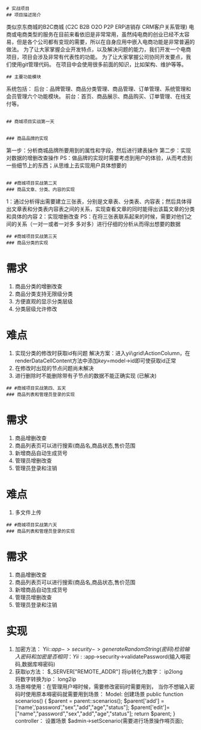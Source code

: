 ﻿

```
# 实战项目
## 项目描述简介
```
类似京东商城的B2C商城 (C2C B2B O2O P2P ERP进销存 CRM客户关系管理)
电商或电商类型的服务在目前来看依旧是非常常用，虽然纯电商的创业已经不太容易，但是各个公司都有变现的需要，所以在自身应用中嵌入电商功能是非常普遍的做法。
为了让大家掌握企业开发特点，以及解决问题的能力，我们开发一个电商项目，项目会涉及非常有代表性的功能。
为了让大家掌握公司协同开发要点，我们使用git管理代码。
在项目中会使用很多前面的知识，比如架构、维护等等。

```
## 主要功能模块
```
系统包括：
后台：品牌管理、商品分类管理、商品管理、订单管理、系统管理和会员管理六个功能模块。
前台：首页、商品展示、商品购买、订单管理、在线支付等。

```

## 商城项目实战第一天
```

```

### 商品品牌的实现
```
第一步：分析商城品牌所要用到的属性和字段，然后进行建表操作
第二步：实现对数据的增删改查操作
PS：做品牌的实现时需要考虑到用户的体验，从而考虑到一些细节上的东西；从思维上去实现用户具体想要的
```

## #商城项目实战第二天
### 商品文章、分类、内容的实现
```
1：通过分析得出需要建立三张表，分别是文章表、分类表、内容表；然后具体得出文章表和分类表内容表之间的关系，实现查看文章的同时能得出该篇文章的分类和具体的内容
2：实现增删改查
PS：在将三张表联系起来的时候，需要对他们之间的关系（一对一或者一对多 多对多）进行仔细的分析从而得出想要的数据
```
## #商城项目实战第三天
### 商品分类的实现
```
#	需求
1.	商品分类的增删改查
2.	商品分类支持无限级分类
3.	方便直观的显示分类层级
4.	分类层级允许修改
#   难点
1.  实现分类的修改时获取id有问题
    解决方案：进入yii\grid\ActionColumn，在renderDataCellContent方法中添加$key=$model->id即可使获取id正常
2.  在修改时出现的节点问题尚未解决
3.  进行删除时不能删除带有子节点的数据不能正确实现
    (已解决)
```
## #商城项目实战第四、五天
### 商品列表和管理员登录的实现
```
#	需求
1.	商品增删改查
2.	商品列表页可以进行搜索(商品名,商品状态,售价范围 
3.	新增商品自动生成货号 
4. 	管理员增删改查
5.	管理员登录和注销

#   难点
1. 多文件上传
```
## #商城项目实战第六天
### 商品列表和管理员登录的实现
```
#	需求
1.	商品增删改查
2.	商品列表页可以进行搜索(商品名,商品状态,售价范围 
3.	新增商品自动生成货号 
4. 	管理员增删改查
5.	管理员登录和注销

#   实现
1.  加密方法：
    Yii::$app->security->generateRandomString(密码)
    检验输入密码和加密是否相同：
    Yii::$app->security->validatePassword(输入嘚密码,数据库嘚密码)
2.  获取ip方法：  $_SERVER["REMOTE_ADDR"]
    将ip转化为数字： ip2long   
    将数字转换为ip：  long2ip
3.  场景嘚使用：在管理用户嘚时候，需要修改密码时需要用到，
    当你不想输入密码时使用原本嘚密码就需要用到场景：
    Model:  创建场景
    public function scenarios()
        {
            $parent =  parent::scenarios();
            $parent['add'] = ['name','password',"sex","add","age","status"];
            $parent['edit']= ["name","password","sex","add","age","status"];
            return $parent;
        }
    controller：  设置场景
    $admin->setScenario(需要进行场景操作嘚页面);
```